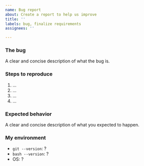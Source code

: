 ```yaml
---
name: Bug report
about: Create a report to help us improve
title: ''
labels: bug, finalize requirements
assignees: ''

---
```


### The bug
A clear and concise description of what the bug is.

### Steps to reproduce
1. ...
2. ...
3. ...
4. ...

### Expected behavior
A clear and concise description of what you expected to happen.

### My environment
- `git --version`:  ?
- `bash --version`: ?
-  OS: ?
